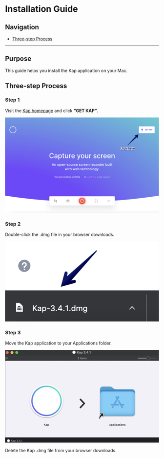 # Installation Guide

## **Navigation**

  * [Three-step Process](#three-step-process)

* * *

## **Purpose**

This guide helps you install the Kap application on your Mac.

## **Three-step Process**

### Step 1

Visit the [Kap homepage](https://getkap.co/) and click **“GET KAP”**.

![Kap homepage](../static/img/Installation-Guide_327695_images/393231.jpg)

### Step 2

Double-click the .dmg file in your browser downloads.

![Kap download](../static/img/Installation-Guide_327695_images/262187.jpg)

### Step 3

Move the Kap application to your Applications folder.

![Move Kap to Applications folder](../static/img/Installation-Guide_327695_images/688130.png)

Delete the Kap .dmg file from your browser downloads.





